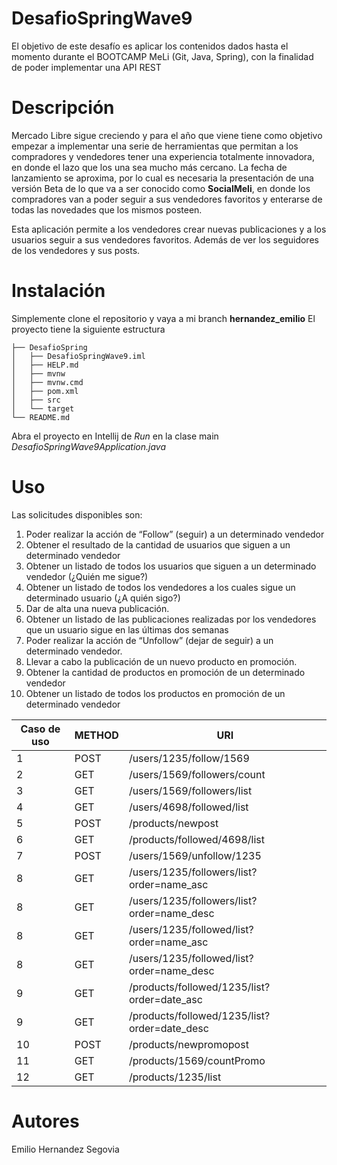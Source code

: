 # DesafioSpringWave9

El objetivo de este desafío es aplicar los contenidos dados hasta el momento durante el BOOTCAMP MeLi (Git, Java, Spring), con la finalidad de poder implementar una API REST

# Descripción

Mercado Libre sigue creciendo y para el año que viene  tiene como objetivo empezar a implementar una serie de herramientas que permitan a los compradores y vendedores tener una experiencia totalmente innovadora, en donde el lazo que los una sea mucho más cercano. 
La fecha de lanzamiento se aproxima, por lo cual es necesaria la presentación de una versión Beta de lo que va a ser conocido como **SocialMeli**, en donde los compradores van a poder seguir a sus vendedores favoritos y enterarse de todas las novedades que los mismos posteen.

Esta aplicación permite a los vendedores crear nuevas publicaciones y a los usuarios seguir a sus vendedores favoritos. Además de ver los seguidores de los vendedores y sus posts.

# Instalación

Simplemente clone el repositorio y vaya a mi branch **hernandez_emilio**
El proyecto tiene la siguiente estructura

```
├── DesafioSpring
│   ├── DesafioSpringWave9.iml
│   ├── HELP.md
│   ├── mvnw
│   ├── mvnw.cmd
│   ├── pom.xml
│   ├── src
│   └── target
└── README.md
```

Abra el proyecto en Intellij de *Run* en la clase main *DesafioSpringWave9Application.java*

# Uso

Las solicitudes disponibles son:

1. Poder realizar la acción de “Follow” (seguir) a un determinado vendedor
1. Obtener el resultado de la cantidad de usuarios que siguen a un determinado vendedor
1. Obtener un listado de todos los usuarios que siguen a un determinado vendedor (¿Quién me sigue?)
1. Obtener un listado de todos los vendedores a los cuales sigue un determinado usuario (¿A quién sigo?)
1. Dar de alta una nueva publicación.
1. Obtener un listado de las publicaciones realizadas por los vendedores que un usuario sigue en las últimas dos semanas
1. Poder realizar la acción de “Unfollow” (dejar de seguir) a un determinado vendedor.
1. Llevar a cabo la publicación de un nuevo producto en promoción.
1. Obtener la cantidad de productos en promoción de un determinado vendedor
1. Obtener un listado de todos los productos en promoción de un determinado vendedor

| Caso de uso | METHOD | URI |
| ----------- | ----------- | ----------- | 
| 1 | POST | /users/1235/follow/1569 |
| 2 | GET | /users/1569/followers/count |
| 3 | GET | /users/1569/followers/list |
| 4 | GET | /users/4698/followed/list |
| 5 | POST | /products/newpost |
| 6 | GET | /products/followed/4698/list |
| 7 | POST | /users/1569/unfollow/1235 |
| 8 | GET | /users/1235/followers/list?order=name_asc |
| 8 | GET | /users/1235/followers/list?order=name_desc |
| 8 | GET | /users/1235/followed/list?order=name_asc |
| 8 | GET | /users/1235/followed/list?order=name_desc |
| 9 | GET | /products/followed/1235/list?order=date_asc |
| 9 | GET | /products/followed/1235/list?order=date_desc |
| 10 | POST | /products/newpromopost |
| 11 | GET | /products/1569/countPromo |
| 12 | GET | /products/1235/list |

# Autores
Emilio Hernandez Segovia
